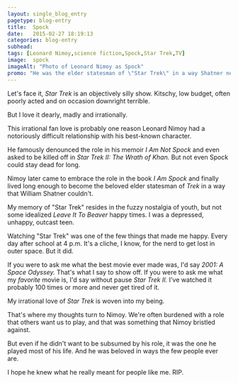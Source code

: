 ```yaml
---
layout: single_blog_entry
pagetype: blog-entry
title:  Spock
date:   2015-02-27 18:19:13
categories: blog-entry
subhead:
tags: [Leonard Nimoy,science fiction,Spock,Star Trek,TV]
image:  spock
imageAlt: "Photo of Leonard Nimoy as Spock"
promo: "He was the elder statesman of \"Star Trek\" in a way Shatner never could be"
---  
```


Let's face it, *Star Trek* is an objectively silly show. Kitschy, low budget, often poorly acted and on occasion downright terrible.

But I love it dearly, madly and irrationally.

This irrational fan love is probably one reason Leonard Nimoy had a notoriously difficult relationship with his best-known character.

He famously denounced the role in his memoir *I Am Not Spock* and even asked to be killed off in *Star Trek II: The Wrath of Khan.* But not even Spock could stay dead for long.

Nimoy later came to embrace the role in the book *I Am Spock* and finally lived long enough to become the beloved elder statesman of *Trek* in a way that William Shatner couldn't.

My memory of "Star Trek" resides in the fuzzy nostalgia of youth, but not some idealized *Leave It To Beaver* happy times. I was a depressed, unhappy, outcast teen.

Watching "Star Trek" was one of the few things that made me happy. Every day after school at 4 p.m. It's a cliche, I know, for the nerd to get lost in outer space. But it did.

If you were to ask me what the best movie ever made was, I'd say *2001: A Space Odyssey.* That's what I say to show off. If you were to ask me what my *favorite* movie is, I'd say without pause *Star Trek II.* I've watched it probably 100 times or more and never get tired of it.

My irrational love of *Star Trek* is woven into my being.

That's where my thoughts turn to Nimoy. We're often burdened with a role that others want us to play, and that was something that Nimoy bristled against.

But even if he didn't want to be subsumed by his role, it was the one he played most of his life. And he was beloved in ways the few people ever are.

I hope he knew what he really meant for people like me. RIP.
